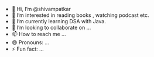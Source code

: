 - 👋 Hi, I’m @shivampatkar
- 👀 I’m interested in reading books , watching podcast etc.
- 🌱 I’m currently learning DSA with Java.
- 💞️ I’m looking to collaborate on ...
- 📫 How to reach me ...
- 😄 Pronouns: ...
- ⚡ Fun fact: ...

<!---
shivampatkar/shivampatkar is a ✨ special ✨ repository because its `README.md` (this file) appears on your GitHub profile.
You can click the Preview link to take a look at your changes.
--->

